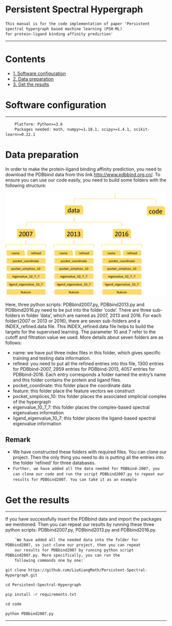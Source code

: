 Persistent Spectral Hypergraph
====
    This manual is for the code implementation of paper 'Persistent spectral hypergraph based machine learning (PSH-ML) 
    for protein-ligand binding affinity prediction'
    
****
# Contents
* [1. Software configuration](#Software-configuration)
* [2. Data preparation](#Data-preparation)
* [3. Get the results](#Get-the-results)

# Software configuration
---
        Platform: Python>=3.6
        Packages needed: math, numpy>=1.18.1, scipy>=1.4.1, scikit-learn>=0.22.1
# Data preparation
In order to make the protein-ligand binding affinity prediction, you need to download the PDBbind data from this
link http://www.pdbbind.org.cn/. To ensure you can use our code easily, you need to build some folders with the
following structure:  

![folder structure](Figure/folder_structure.png) 

Here, three python scripts: PDBbind2007.py, PDBbind2013.py and PDBbind2016.py 
need to be put into the folder ’code’. There are three sub-folders in folder ’data’, which are named as 2007, 2013
and 2016. For each folder(2007 or 2013 or 2016), there are seven sub-folders and a INDEX_refined.data file. This
INDEX_refined.data file helps to build the targets for the supervised learning. The parameter 10 and 7 refer to the
cutoff and filtration value we used. More details about seven folders are as follows:  
* name: we have put three index files in this folder, which gives specific training and testing data information.
* refined: you need to put all the refined entries into this file, 1300 entries for PDBbind-2007, 2959 entries for
PDBbind-2013, 4057 entries for PDBbind-2016. Each entry corresponds a folder named the entry’s name and
this folder contains the protein and ligand files.
* pocket_coordinate: this folder place the coordinate data
* feature: this folder place the feature vectors we construct
* pocket_simplices_10: this folder places the associated simplicial complex of the hypergraph
* eigenvalue_10_7_7: this folder places the complex-based spectral eigenvalues information
* ligand_eigenvalue_10_7: this folder places the ligand-based spectral eigenvalue information
## Remark
* We have constructed these folders with required files. You can clone our project. Then the only thing you need to
do is putting all the entries into the folder ’refined’ for three databases.
* `Further, we have added all the data needed for PDBbind-2007, you can clone our code and run the script
PDBbind2007.py to repeat our results for PDBbind2007. You can take it as an example`
# Get the results
---
If you have successfully insert the PDBbind data and import the packages we mentioned. Then
you can repeat our results by running these three python scripts: PDBbind2007.py, PDBbind2013.py
and PDBbind2016.py.

        `We have added all the needed data into the folder for PDBbind2007, so just clone our project, then you can repeat
        our results for PDBbind2007 by running python script PDBbind2007.py. More specifically, you can run the
        following commands one by one:`
```linux
git clone https://github.com/LiuXiangMath/Persistent-Spectral-Hypergraph.git
```
```linux
cd Persistent-Spectral-Hypergraph
```
```linux
pip install -r requirements.txt
```
```linux
cd code
```
```linux
python PDBbind2007.py
```

***

